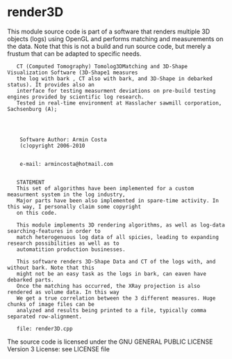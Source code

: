 # render3D
This module source code is part of a software that  renders multiple 3D objects (logs) using OpenGL and performs matching and measurements on the data. Note that this is not a build and run source code, but merely a frustum that can be adapted to specific needs.

       CT (Computed Tomography) Tomolog3DMatching and 3D-Shape Visualization Software (3D-Shape1 measures
       the log with bark , CT also with bark, and 3D-Shape in debarked status). It provides also an 
       interface for testing measurment deviations on pre-build testing engines provided by scientific log research.
       Tested in real-time environment at Hasslacher sawmill corporation, Sachsenburg (A);
       


       
        Software Author: Armin Costa
        (c)opyright 2006-2010
       
  
        e-mail: armincosta@hotmail.com
 

       STATEMENT
       This set of algorithms have been implemented for a custom measurment system in the log industry,
       Major parts have been also implemented in spare-time activity. In this way, I personally claim some copyright 
       on this code. 
 
       This module implements 3D rendering algorithms, as well as log-data searching-features in order to
       match heterogenuous log data of all spicies, leading to expanding research possibilities as well as to
       automatition production businesses.

       This software renders 3D-Shape Data and CT of the logs with, and without bark. Note that this
       might not be an easy task as the logs in bark, can eaven have debarked parts.
       Once the matching has occurred, the XRay projection is also rendered as volume data. In this way
       We get a true correlation between the 3 different measures. Huge chunks of image files can be
       analyzed and results being printed to a file, typically comma separated row-alignment.

       file: render3D.cpp

       

The source code is licensed under the GNU GENERAL PUBLIC LICENSE Version 3 License: see LICENSE file
